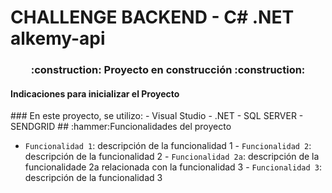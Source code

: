 # CHALLENGE BACKEND - C# .NET alkemy-api
<h3 align="center">
:construction: Proyecto en construcción :construction:
</h3>

<h4>Indicaciones para inicializar el Proyecto</h4>
### En este proyecto, se utilizo:
 - Visual Studio
 - .NET
 - SQL SERVER
 - SENDGRID
## :hammer:Funcionalidades del proyecto

- `Funcionalidad 1`: descripción de la funcionalidad 
1 - `Funcionalidad 2`: descripción de la funcionalidad 
2 - `Funcionalidad 2a`: descripción de la funcionalidade 2a relacionada con la funcionalidad 
3 - `Funcionalidad 3`: descripción de la funcionalidad 3
